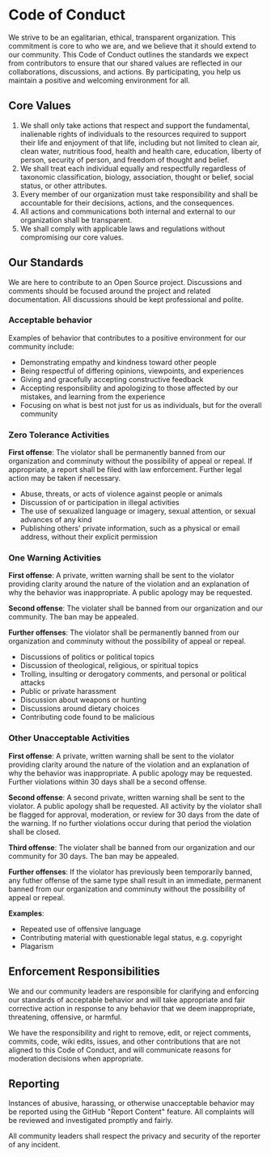 # Code of Conduct

We strive to be an egalitarian, ethical, transparent organization. This commitment is core to who we are, and we believe that it should extend to our community. This Code of Conduct outlines the standards we expect from contributors to ensure that our shared values are reflected in our collaborations, discussions, and actions. By participating, you help us maintain a positive and welcoming environment for all.

## Core Values

1. We shall only take actions that respect and support the fundamental, inalienable rights of individuals to the resources required to support their life and enjoyment of that life, including but not limited to clean air, clean water, nutritious food, health and health care, education, liberty of person, security of person, and freedom of thought and belief.
2. We shall treat each individual equally and respectfully regardless of taxonomic classification, biology, association, thought or belief, social status, or other attributes.
3. Every member of our organization must take responsibility and shall be accountable for their decisions, actions, and the consequences.
4. All actions and communications both internal and external to our organization shall be transparent.
5. We shall comply with applicable laws and regulations without compromising our core values.

## Our Standards

We are here to contribute to an Open Source project. Discussions and comments should be focused around the project and related documentation. All discussions should be kept professional and polite.

### Acceptable behavior

Examples of behavior that contributes to a positive environment for our community include:

- Demonstrating empathy and kindness toward other people
- Being respectful of differing opinions, viewpoints, and experiences
- Giving and gracefully accepting constructive feedback
- Accepting responsibility and apologizing to those affected by our mistakes, and learning from the experience
- Focusing on what is best not just for us as individuals, but for the overall community

### Zero Tolerance Activities

**First offense**: The violator shall be permanently banned from our organization and comminuty without the possibility of appeal or repeal. If appropriate, a report shall be filed with law enforcement. Further legal action may be taken if necessary.

- Abuse, threats, or acts of violence against people or animals
- Discussion of or participation in illegal activities
- The use of sexualized language or imagery, sexual attention, or sexual advances of any kind
- Publishing others' private information, such as a physical or email address, without their explicit permission

### One Warning Activities

**First offense**: A private, written warning shall be sent to the violator providing clarity around the nature of the violation and an explanation of why the behavior was inappropriate. A public apology may be requested.

**Second offense**: The violater shall be banned from our organization and our community. The ban may be appealed.

**Further offenses**: The violator shall be permanently banned from our organization and comminuty without the possibility of appeal or repeal.

- Discussions of politics or political topics
- Discussion of theological, religious, or spiritual topics
- Trolling, insulting or derogatory comments, and personal or political attacks
- Public or private harassment
- Discussion about weapons or hunting
- Discussions around dietary choices
- Contributing code found to be malicious

### Other Unacceptable Activities

**First offense**: A private, written warning shall be sent to the violator providing clarity around the nature of the violation and an explanation of why the behavior was inappropriate. A public apology may be requested. Further violations within 30 days shall be a second offense.

**Second offense**: A second private, written warning shall be sent to the violator. A public apology shall be requested. All activity by the violator shall be flagged for approval, moderation, or review for 30 days from the date of the warning. If no further violations occur during that period the violation shall be closed.

**Third offense**: The violater shall be banned from our organization and our community for 30 days. The ban may be appealed.

**Further offenses**: If the violator has previously been temporarily banned, any futher offense of the same type shall result in an immediate, permanent banned from our organization and comminuty without the possibility of appeal or repeal.

**Examples**:

- Repeated use of offensive language
- Contributing material with questionable legal status, e.g. copyright
- Plagarism

## Enforcement Responsibilities

We and our community leaders are responsible for clarifying and enforcing our standards of acceptable behavior and will take appropriate and fair corrective action in response to any behavior that we deem inappropriate, threatening, offensive, or harmful.

We have the responsibility and right to remove, edit, or reject comments, commits, code, wiki edits, issues, and other contributions that are not aligned to this Code of Conduct, and will communicate reasons for moderation decisions when appropriate.

## Reporting

Instances of abusive, harassing, or otherwise unacceptable behavior may be reported using the GitHub "Report Content" feature. All complaints will be reviewed and investigated promptly and fairly.

All community leaders shall respect the privacy and security of the reporter of any incident.
